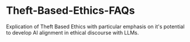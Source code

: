 # Theft-Based-Ethics-FAQs
Explication of Theft Based Ethics with particular emphasis on it's potential to develop AI alignment in ethical discourse with LLMs.

